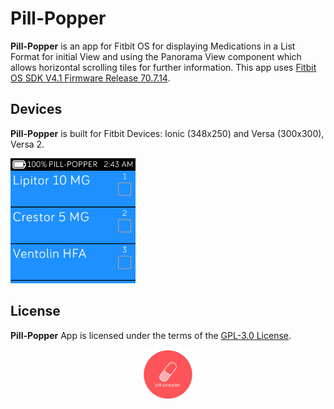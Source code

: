 # Pill-Popper
**Pill-Popper** is an app for Fitbit OS for displaying Medications in a List Format for initial View and using the Panorama View component which allows horizontal scrolling tiles for further information. This app uses [Fitbit OS SDK V4.1 Firmware Release 70.7.14](https://github.com/Fitbit).

## Devices
**Pill-Popper** is built for Fitbit Devices: Ionic (348x250) and Versa (300x300), Versa 2.

<p align="left">
  <img width="200" height="200" src=./screenshots/pill-popper-versa-1.png>
</p>

## License
**Pill-Popper** App is licensed under the terms of the [GPL-3.0 License](/LICENSE). 

<p align="middle">
<img width="80" height="80" src=./resources/icon.png>
</p>
